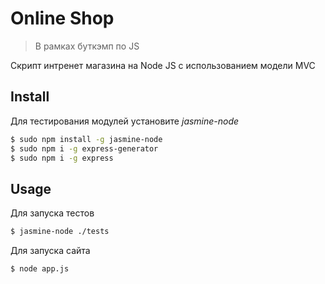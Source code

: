 # Online Shop

> В рамках буткэмп по JS 

Скрипт интренет магазина на Node JS c использованием модели MVC


## Install

Для тестирования модулей установите *jasmine-node*
```bash
$ sudo npm install -g jasmine-node
$ sudo npm i -g express-generator
$ sudo npm i -g express
```


## Usage

Для запуска тестов
```bash
$ jasmine-node ./tests

```

Для запуска сайта

```bash
$ node app.js

```
